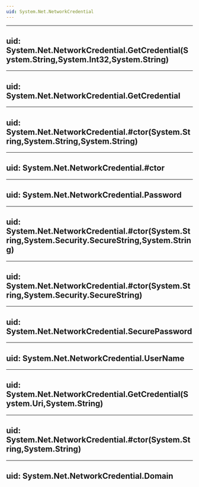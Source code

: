 ```yaml
---
uid: System.Net.NetworkCredential
---
```


---
uid: System.Net.NetworkCredential.GetCredential(System.String,System.Int32,System.String)
---

---
uid: System.Net.NetworkCredential.GetCredential
---

---
uid: System.Net.NetworkCredential.#ctor(System.String,System.String,System.String)
---

---
uid: System.Net.NetworkCredential.#ctor
---

---
uid: System.Net.NetworkCredential.Password
---

---
uid: System.Net.NetworkCredential.#ctor(System.String,System.Security.SecureString,System.String)
---

---
uid: System.Net.NetworkCredential.#ctor(System.String,System.Security.SecureString)
---

---
uid: System.Net.NetworkCredential.SecurePassword
---

---
uid: System.Net.NetworkCredential.UserName
---

---
uid: System.Net.NetworkCredential.GetCredential(System.Uri,System.String)
---

---
uid: System.Net.NetworkCredential.#ctor(System.String,System.String)
---

---
uid: System.Net.NetworkCredential.Domain
---
